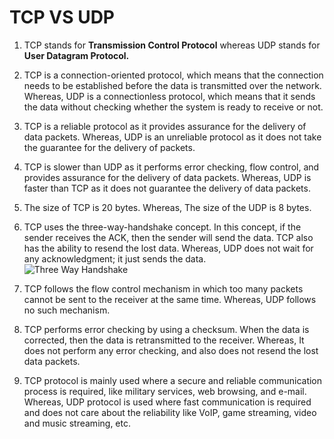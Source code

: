 # TCP VS UDP

1. TCP stands for <b>Transmission Control Protocol</b> whereas UDP stands for <b>User Datagram Protocol.</b>

2. TCP is a connection-oriented protocol, which means that the connection needs to be established before the data is transmitted over the network. Whereas, UDP is a connectionless protocol, which means that it sends the data without checking whether the system is ready to receive or not.

3. TCP is a reliable protocol as it provides assurance for the delivery of data packets. Whereas, UDP is an unreliable protocol as it does not take the guarantee for the delivery of packets.

4. TCP is slower than UDP as it performs error checking, flow control, and provides assurance for the delivery of data packets. Whereas, UDP is faster than TCP as it does not guarantee the delivery of data packets.

5. The size of TCP is 20 bytes. Whereas, The size of the UDP is 8 bytes.

6. TCP uses the three-way-handshake concept. In this concept, if the sender receives the ACK, then the sender will send the data. TCP also has the ability to resend the lost data. Whereas, UDP does not wait for any acknowledgment; it just sends the data. <br>
   ![Three Way Handshake](https://static.javatpoint.com/tutorial/computer-network/images/tcp-vs-udp.png)

7. TCP follows the flow control mechanism in which too many packets cannot be sent to the receiver at the same time. Whereas, UDP follows no such mechanism.

8. TCP performs error checking by using a checksum. When the data is corrected, then the data is retransmitted to the receiver. Whereas, It does not perform any error checking, and also does not resend the lost data packets.

9. TCP protocol is mainly used where a secure and reliable communication process is required, like military services, web browsing, and e-mail. Whereas, UDP protocol is used where fast communication is required and does not care about the reliability like VoIP, game streaming, video and music streaming, etc.

